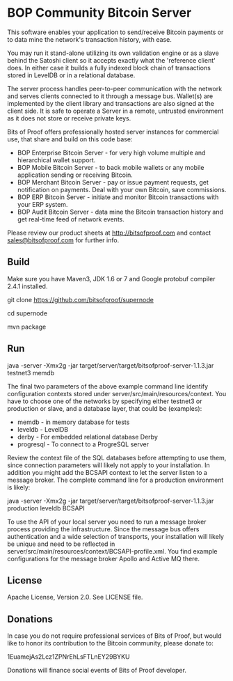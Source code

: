 BOP Community Bitcoin Server
============================

This software enables your application to send/receive Bitcoin payments or to data mine the network's transaction history, with ease.

You may run it stand-alone utilizing its own validation engine or as a slave behind the Satoshi client so it accepts exactly what the 'reference client' does. In either case it builds a fully indexed block chain of transactions stored in LevelDB or in a relational database.

The server process handles peer-to-peer communication with the network and serves clients connected to it through a message bus. Wallet(s) are implemented by the client library and transactions are also signed at the client side. It is safe to operate a Server in a remote, untrusted environment as it does not store or receive private keys.

Bits of Proof offers professionally hosted server instances for commercial use, that share and build on this code base:

* BOP Enterprise Bitcoin Server -  for very high volume multiple and hierarchical wallet support.
* BOP Mobile Bitcoin Server -  to back mobile wallets or any mobile application sending or receiving Bitcoin.
* BOP Merchant Bitcoin Server - pay or issue payment requests, get notification on payments. Deal with your own Bitcoin, save commissions.
* BOP ERP Bitcoin Server - initiate and monitor Bitcoin transactions with your ERP system.
* BOP Audit Bitcoin Server - data mine the Bitcoin transaction history and get real-time feed of network events.

Please review our product sheets at http://bitsofproof.com and contact sales@bitsofproof.com for further info.

Build
-----
Make sure you have Maven3, JDK 1.6 or 7 and Google protobuf compiler 2.4.1 installed.

   git clone https://github.com/bitsofproof/supernode

   cd supernode
   
   mvn package

Run
---

java -server -Xmx2g -jar target/server/target/bitsofproof-server-1.1.3.jar testnet3 memdb

The final two parameters of the above example command line identify configuration contexts stored under server/src/main/resources/context. You have to choose one of the networks by specifying either testnet3 or production or slave, and a database layer, that could be (examples):
   
   * memdb - in memory database for tests
   * leveldb - LevelDB
   * derby - For embedded relational database Derby
   * progresql - To connect to a ProgreSQL server

Review the context file of the SQL databases before attempting to use them, since connection parameters will likely not apply to your installation. In addition you might add the BCSAPI context to let the server listen to a message broker. The complete command line for a production environment is likely:

java -server -Xmx2g -jar target/server/target/bitsofproof-server-1.1.3.jar production leveldb BCSAPI

To use the API of your local server you need to run a message broker process providing the infrastructure. Since the message bus offers authentication and a wide selection of transports, your installation will likely be unique and need to be reflected in server/src/main/resources/context/BCSAPI-profile.xml. You find example configurations for the message broker Apollo and Active MQ there.

License
-------
Apache License, Version 2.0. See LICENSE file.

Donations
---------
In case you do not require professional services of Bits of Proof, but would like to honor its contribution to the Bitcoin community, please donate to:

1EuamejAs2Lcz1ZPNrEhLsFTLnEY29BYKU

Donations will finance social events of Bits of Proof developer.